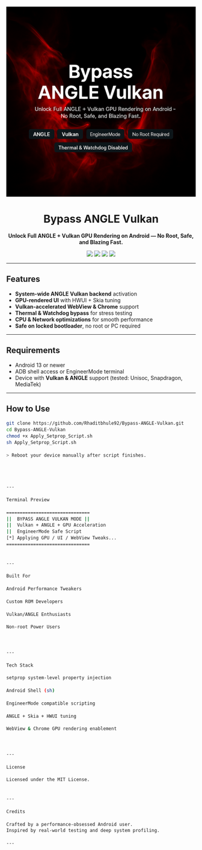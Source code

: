 <p align="center">
  <img src="bypass-angle-vulkan-preview.png" alt="Bypass ANGLE Vulkan Preview"/>
</p>

<h1 align="center">Bypass ANGLE Vulkan</h1>

<p align="center">
  <b>Unlock Full ANGLE + Vulkan GPU Rendering on Android — No Root, Safe, and Blazing Fast.</b>
</p>

<p align="center">
  <img src="https://img.shields.io/badge/ANGLE-Vulkan-green?style=for-the-badge"/>
  <img src="https://img.shields.io/badge/EngineerMode-Compatible-blue?style=for-the-badge"/>
  <img src="https://img.shields.io/badge/No%20Root-Required-orange?style=for-the-badge"/>
  <img src="https://img.shields.io/badge/Thermal-Watchdog_disabled-red?style=for-the-badge"/>
</p>

---

## Features

- **System-wide ANGLE Vulkan backend** activation  
- **GPU-rendered UI** with HWUI + Skia tuning  
- **Vulkan-accelerated WebView & Chrome** support  
- **Thermal & Watchdog bypass** for stress testing  
- **CPU & Network optimizations** for smooth performance  
- **Safe on locked bootloader**, no root or PC required  

---

## Requirements

- Android 13 or newer  
- ADB shell access or EngineerMode terminal  
- Device with **Vulkan & ANGLE** support (tested: Unisoc, Snapdragon, MediaTek)

---

## How to Use

```bash
git clone https://github.com/Rhaditbhule92/Bypass-ANGLE-Vulkan.git
cd Bypass-ANGLE-Vulkan
chmod +x Apply_Setprop_Script.sh
sh Apply_Setprop_Script.sh

> Reboot your device manually after script finishes.




---

Terminal Preview

===============================
||  BYPASS ANGLE VULKAN MODE ||
||  Vulkan + ANGLE + GPU Acceleration
||  EngineerMode Safe Script
[*] Applying GPU / UI / WebView Tweaks...
===============================


---

Built For

Android Performance Tweakers

Custom ROM Developers

Vulkan/ANGLE Enthusiasts

Non-root Power Users



---

Tech Stack

setprop system-level property injection

Android Shell (sh)

EngineerMode compatible scripting

ANGLE + Skia + HWUI tuning

WebView & Chrome GPU rendering enablement



---

License

Licensed under the MIT License.


---

Credits

Crafted by a performance-obsessed Android user.
Inspired by real-world testing and deep system profiling.

---
